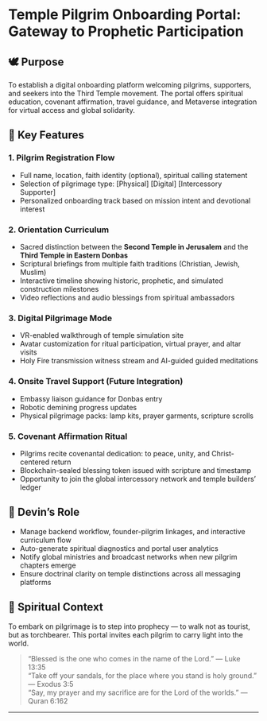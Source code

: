 # Temple Pilgrim Onboarding Portal: Gateway to Prophetic Participation

## 🕊️ Purpose

To establish a digital onboarding platform welcoming pilgrims, supporters, and seekers into the Third Temple movement. The portal offers spiritual education, covenant affirmation, travel guidance, and Metaverse integration for virtual access and global solidarity.

## 🧭 Key Features

### 1. Pilgrim Registration Flow
- Full name, location, faith identity (optional), spiritual calling statement  
- Selection of pilgrimage type: [Physical] [Digital] [Intercessory Supporter]  
- Personalized onboarding track based on mission intent and devotional interest

### 2. Orientation Curriculum
- Sacred distinction between the **Second Temple in Jerusalem** and the **Third Temple in Eastern Donbas**  
- Scriptural briefings from multiple faith traditions (Christian, Jewish, Muslim)  
- Interactive timeline showing historic, prophetic, and simulated construction milestones  
- Video reflections and audio blessings from spiritual ambassadors

### 3. Digital Pilgrimage Mode
- VR-enabled walkthrough of temple simulation site  
- Avatar customization for ritual participation, virtual prayer, and altar visits  
- Holy Fire transmission witness stream and AI-guided guided meditations

### 4. Onsite Travel Support (Future Integration)
- Embassy liaison guidance for Donbas entry  
- Robotic demining progress updates  
- Physical pilgrimage packs: lamp kits, prayer garments, scripture scrolls

### 5. Covenant Affirmation Ritual
- Pilgrims recite covenantal dedication: to peace, unity, and Christ-centered return  
- Blockchain-sealed blessing token issued with scripture and timestamp  
- Opportunity to join the global intercessory network and temple builders’ ledger

## 🤖 Devin’s Role

- Manage backend workflow, founder-pilgrim linkages, and interactive curriculum flow  
- Auto-generate spiritual diagnostics and portal user analytics  
- Notify global ministries and broadcast networks when new pilgrim chapters emerge  
- Ensure doctrinal clarity on temple distinctions across all messaging platforms

## 📜 Spiritual Context

To embark on pilgrimage is to step into prophecy — to walk not as tourist, but as torchbearer. This portal invites each pilgrim to carry light into the world.

> “Blessed is the one who comes in the name of the Lord.” — Luke 13:35  
> “Take off your sandals, for the place where you stand is holy ground.” — Exodus 3:5  
> “Say, my prayer and my sacrifice are for the Lord of the worlds.” — Quran 6:162

---

